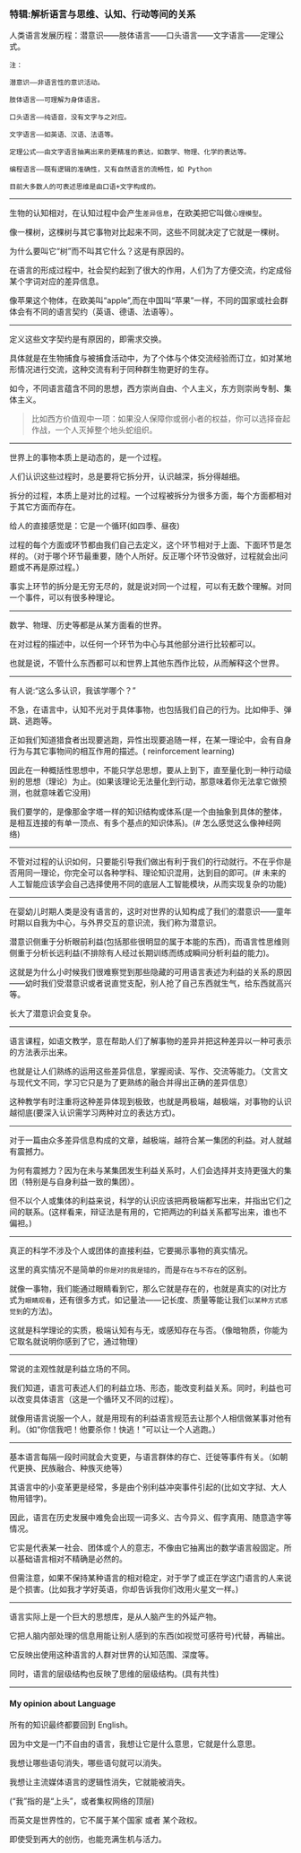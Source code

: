 ### 特辑:解析语言与思维、认知、行动等间的关系


人类语言发展历程：潜意识——肢体语言——口头语言——文字语言——定理公式。

```
注：

潜意识——非语言性的意识活动。

肢体语言——可理解为身体语言。

口头语言——纯语音，没有文字与之对应。

文字语言——如英语、汉语、法语等。

定理公式——由文字语言抽离出来的更精准的表达，如数学、物理、化学的表达等。

编程语言——既有逻辑的准确性，又有自然语言的流畅性，如 Python

目前大多数人的可表述思维是由口语+文字构成的。
```

___

生物的认知相对，在认知过程中会产生`差异信息`，在欧美把它叫做`心理模型`。

像一棵树，这棵树与其它事物对比起来不同，这些不同就决定了它就是一棵树。

为什么要叫它“树”而不叫其它什么？这是有原因的。

在语言的形成过程中，社会契约起到了很大的作用，人们为了方便交流，约定成俗某个字词对应的差异信息。

像苹果这个物体，在欧美叫“apple”,而在中国叫“苹果”一样，不同的国家或社会群体会有不同的语言契约（英语、德语、法语等）。

___

定义这些文字契约是有原因的，即需求交换。

具体就是在生物捕食与被捕食活动中，为了个体与个体交流经验而订立，如对某地形情况进行交流，这种交流有利于同种群生物更好的生存。

如今，不同语言蕴含不同的思想，西方崇尚自由、个人主义，东方则崇尚专制、集体主义。

> 比如西方价值观中一项：如果没人保障你或弱小者的权益，你可以选择奋起作战，一个人灭掉整个地头蛇组织。

___

世界上的事物本质上是动态的，是一个过程。

人们认识这些过程时，总是要将它拆分开，认识越深，拆分得越细。

拆分的过程，本质上是对比的过程。一个过程被拆分为很多方面，每个方面都相对于其它方面而存在。

给人的直接感觉是：它是一个循环(如四季、昼夜)

过程的每个方面或环节都由我们自己去定义，这个环节相对于上面、下面环节是怎样的。（对于哪个环节最重要，随个人所好。反正哪个环节没做好，过程就会出问题或不再是原过程。）

事实上环节的拆分是无穷无尽的，就是说对同一个过程，可以有无数个理解。对同一个事件，可以有很多种理论。

___

数学、物理、历史等都是从某方面看的世界。

在对过程的描述中，以任何一个环节为中心与其他部分进行比较都可以。

也就是说，不管什么东西都可以和世界上其他东西作比较，从而解释这个世界。

___

有人说:“这么多认识，我该学哪个？”

不急，在语言中，认知不光对于具体事物，也包括我们自己的行为。比如伸手、弹跳、逃跑等。

正如我们知道猎食者出现要逃跑，异性出现要追随一样，在某一理论中，会有自身行为与其它事物间的相互作用的描述。( reinforcement learning)

因此在一种概括性思想中，不能只学总思想，要从上到下，直至量化到一种行动级别的思想（理论）为止。(如果该理论无法量化到行动，那意味着你无法拿它做预测，也就意味着它没用)

我们要学的，是像那金字塔一样的知识结构或体系(是一个由抽象到具体的整体，是相互连接的有单一顶点、有多个基点的知识体系)。(# 怎么感觉这么像神经网络)

___

不管对过程的认识如何，只要能引导我们做出有利于我们的行动就行。不在乎你是否用同一理论，你完全可以各种学科、理论知识混用，达到目的即可。(# 未来的人工智能应该学会自己选择使用不同的底层人工智能模块，从而实现复杂的功能)

___

在婴幼儿时期人类是没有语言的，这时对世界的认知构成了我们的潜意识——童年时期以自我为中心，与外界交互的意识流，我们称为潜意识。

潜意识侧重于分析眼前利益(包括那些很明显的属于本能的东西)，而语言性思维则侧重于分析长远利益(不排除有人经过长期训练而练成瞬间分析利益的能力)。

这就是为什么小时候我们很难察觉到那些隐藏的可用语言表述为利益的关系的原因——幼时我们受潜意识或者说直觉支配，别人抢了自己东西就生气，给东西就高兴等。 

长大了潜意识会变复杂。

___

语言课程，如语文教学，意在帮助人们了解事物的差异并把这种差异以一种可表示的方法表示出来。

也就是让人们熟练的运用这些差异信息，掌握阅读、写作、交流等能力。（文言文与现代文不同，学习它只是为了更熟练的融合并得出正确的差异信息）

这种教学有时注重将这种差异体现到极致，也就是两极端，越极端，对事物的认识越彻底(要深入认识需学习两种对立的表达方式)。

___

对于一篇由众多差异信息构成的文章，越极端，越符合某一集团的利益。对人就越有震撼力。

为何有震撼力？因为在未与某集团发生利益关系时，人们会选择并支持更强大的集团（特别是与自身利益一致的集团）。

但不以个人或集体的利益来说，科学的认识应该把两极端都写出来，并指出它们之间的联系。(这样看来，辩证法是有用的，它把两边的利益关系都写出来，谁也不偏袒。)

___

真正的科学不涉及个人或团体的直接利益，它要揭示事物的真实情况。

这里的真实情况不是简单的`你是对的我是错的`，而是`存在与不存在`的区别。

就像一事物，我们能通过眼睛看到它，那么它就是存在的，也就是真实的(对比方式为`眼睛观看`，还有很多方式，如记量法——记长度、质量等能让我们`以某种方式感觉到`的方法)。

这就是科学理论的实质，极端认知有与无，或感知存在与否。（像暗物质，你能为它取名就说明你感到了它，通过物理）

___

常说的主观性就是利益立场的不同。

我们知道，语言可表述人们的利益立场、形态，能改变利益关系。同时，利益也可以改变具体语言（这是一个循环又不同的过程）。

就像用语言说服一个人，就是用现有的利益语言规范去让那个人相信做某事对他有利。（如“你信我吧！他要杀你！快逃！”可以让一个人逃跑。）

___

基本语言每隔一段时间就会大变更，与语言群体的存亡、迁徙等事件有关。（如朝代更换、民族融合、种族灭绝等）

其语言中的小变革更是经常，多是由个别利益冲突事件引起的(比如文字狱、大人物用错字)。

因此，语言在历史发展中难免会出现一词多义、古今异义、假字真用、随意造字等情况。

它实是代表某一社会、团体或个人的意志，不像由它抽离出的数学语言般固定。所以基础语言相对不精确是必然的。

但需注意，如果不保持某种语言的相对稳定，对于学了或正在学这门语言的人来说是个损害。(比如我才学好英语，你却告诉我你们改用火星文一样。)

___

语言实际上是一个巨大的思想库，是从人脑产生的外延产物。

它把人脑内部处理的信息用能让别人感到的东西(如视觉可感符号)代替，再输出。

它反映出使用这种语言的人群对世界的认知范围、深度等。

同时，语言的层级结构也反映了思维的层级结构。(具有共性)

___

#### My opinion about Language

所有的知识最终都要回到 English。

因为中文是一门不自由的语言，我想让它是什么意思，它就是什么意思。

我想让哪些语句消失，哪些语句就可以消失。

我想让主流媒体语言的逻辑性消失，它就能被消失。

(“我”指的是“上头”，或者集权网络的顶层)

而英文是世界性的，它不属于某个国家 或者 某个政权。

即使受到再大的创伤，也能充满生机与活力。